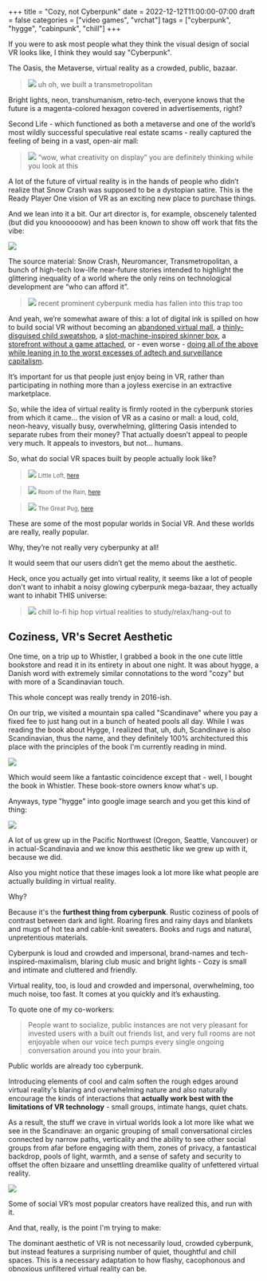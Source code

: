 +++
title = "Cozy, not Cyberpunk"
date = 2022-12-12T11:00:00-07:00
draft = false
categories = ["video games", "vrchat"]
tags = ["cyberpunk", "hygge", "cabinpunk", "chill"]
+++

If you were to ask most people what they think the visual design of social VR looks like, I think they would say "Cyberpunk".

The Oasis, the Metaverse, virtual reality as a crowded, public, bazaar.

> ![](./transmet.png)
> uh oh, we built a transmetropolitan

<!--more-->

Bright lights, neon, transhumanism, retro-tech, everyone knows that the future is a magenta-colored hexagon covered in advertisements, right?

Second Life - which functioned as both a metaverse and one of the world’s most wildly successful speculative real estate scams - really captured the feeling of being in a vast, open-air mall:

> ![](./deadmall.png)
> “wow, what creativity on display” you are definitely thinking while you look at this

A lot of the future of virtual reality is in the hands of people who didn’t realize that Snow Crash was supposed to be a dystopian satire. This is the Ready Player One vision of VR as an exciting new place to purchase things.

And we lean into it a bit. Our art director is, for example, obscenely talented (but did you knoooooow) and has been known to show off work that fits the vibe:

![](./mike.png)

The source material: Snow Crash, Neuromancer, Transmetropolitan, a bunch of high-tech low-life near-future stories intended to highlight the glittering inequality of a world where the only reins on technological development are “who can afford it”.

> ![](./wowcoolfuture.png)
> recent prominent cyberpunk media has fallen into this trap too

And yeah, we’re somewhat aware of this: a lot of digital ink is spilled on how to build social VR without becoming an [abandoned virtual mall](https://secondlife.com/), a [thinly-disguised child sweatshop](https://www.youtube.com/watch?v=dPHPNgIihR0), a [slot-machine-inspired skinner box](https://www.youtube.com/watch?v=dPHPNgIihR0), a [storefront without a game attached](https://www.youtube.com/watch?v=dPHPNgIihR0), or - even worse - [doing all of the above while leaning in to the worst excesses of adtech and surveillance capitalism](https://www.oculus.com/horizon-worlds/).

It’s important for us that people just enjoy being in VR, rather than participating in nothing more than a joyless exercise in an extractive marketplace.

So, while the idea of virtual reality is firmly rooted in the cyberpunk stories from which it came… the vision of VR as a casino or mall: a loud, cold, neon-heavy, visually busy, overwhelming, glittering Oasis intended to separate rubes from their money? That actually doesn’t appeal to people very much. It appeals to investors, but not… humans.

So, what do social VR spaces built by people actually look like?

> ![](./little_loft.png)
> <small>Little Loft, [here](https://vrchat.com/home/world/wrld_d4d7d8e4-cd2d-4fcc-ab5b-2aaf1edb6436)</small>

> ![](./rain.png)
> <small>Room of the Rain, [here](https://vrchat.com/home/world/wrld_fae3fa95-bc18-46f0-af57-f0c97c0ca90a)</small>

> ![](./greatpug.png)
> <small>The Great Pug, [here](https://vrchat.com/home/world/wrld_6caf5200-70e1-46c2-b043-e3c4abe69e0f)</small>

These are some of the most popular worlds in Social VR. And these worlds are really, really popular.

Why, they’re not really very cyberpunky at all!

It would seem that our users didn’t get the memo about the aesthetic.

Heck, once you actually get into virtual reality, it seems like a lot of people don't want to inhabit a noisy glowing cyberpunk mega-bazaar, they actually want to inhabit THIS universe:

> ![](./chill.png)
> chill lo-fi hip hop virtual realities to study/relax/hang-out to

## Coziness, VR's Secret Aesthetic

One time, on a trip up to Whistler, I grabbed a book in the one cute little bookstore and read it in its entirety in about one night. It was about hygge, a Danish word with extremely similar connotations to the word "cozy" but with more of a Scandinavian touch.

This whole concept was really trendy in 2016-ish.

On our trip, we visited a mountain spa called "Scandinave" where you pay a fixed fee to just hang out in a bunch of heated pools all day. While I was reading the book about Hygge, I realized that, uh, duh, Scandinave is also Scandinavian, thus the name, and they definitely 100% architectured this place with the principles of the book I'm currently reading in mind.

![](./hygge.png)

Which would seem like a fantastic coincidence except that - well, I bought the book in Whistler. These book-store owners know what's up.

Anyways, type "hygge" into google image search and you get this kind of thing:

![](./hygge-2.png)

A lot of us grew up in the Pacific Northwest (Oregon, Seattle, Vancouver) or in actual-Scandinavia and we know this aesthetic like we grew up with it, because we did.

Also you might notice that these images look a lot more like what people are actually building in virtual reality.

Why?

Because it's the **furthest thing from cyberpunk**. Rustic coziness of pools of contrast between dark and light. Roaring fires and rainy days and blankets and mugs of hot tea and cable-knit sweaters. Books and rugs and natural, unpretentious materials.

Cyberpunk is loud and crowded and impersonal, brand-names and tech-inspired-maximalism, blaring club music and bright lights - Cozy is small and intimate and cluttered and friendly.

Virtual reality, too, is loud and crowded and impersonal, overwhelming, too much noise, too fast. It comes at you quickly and it’s exhausting.

To quote one of my co-workers:

> People want to socialize, public instances are not very pleasant for invested users with a built out friends list, and very full rooms are not enjoyable when our voice tech pumps every single ongoing conversation around you into your brain.

Public worlds are already too cyberpunk.

Introducing elements of cool and calm soften the rough edges around virtual reality's blaring and overwhelming nature and also naturally encourage the kinds of interactions that **actually work best with the limitations of VR technology** - small groups, intimate hangs, quiet chats.

As a result, the stuff we crave in virtual worlds look a lot more like what we see in the Scandinave: an organic grouping of small conversational circles connected by narrow paths, verticality and the ability to see other social groups from afar before engaging with them, zones of privacy, a fantastical backdrop, pools of light, warmth, and a sense of safety and security to offset the often bizaare and unsettling dreamlike quality of unfettered virtual reality.

![](./pools.png)

Some of social VR’s most popular creators have realized this, and run with it.

And that, really, is the point I'm trying to make:

The dominant aesthetic of VR is not necessarily loud, crowded cyberpunk, but instead features a surprising number of quiet, thoughtful and chill spaces. This is a necessary adaptation to how flashy, cacophonous and obnoxious unfiltered virtual reality can be.